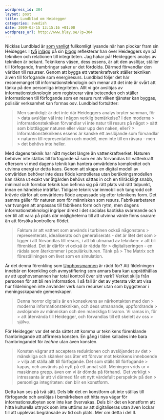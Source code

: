 ```yaml
--- 
wordpress_id: 304 
layout: post
title: Lundblad om Heidegger 
categories: swedish 
date: 2009-03-15 13:15:16 +01:00 
wordpress_url: http://www.blay.se/?p=304 
---
```


Nicklas Lundblad är [som vanligt](http://copyriot.blogspot.com/2005/12/skenmotstndaren-och-skalpellen.html) fullkomligt lysande när han plockar fram sin Heidegger. I [två](http://myothernotes.com/rationalgrounds/?p=98) [inlägg](http://myothernotes.com/rationalgrounds/?p=103) på sin [blogg](http://myothernotes.com/rationalgrounds/) reflekterar han över Heideggers syn på tekniken och relationen till integriteten. Jag hakar på! Heideggers analys av tekniken är bekant. Teknikens väsen, dess essens, är att den avslöjar, ställer till förfogande, frambringar saker ur det fördolda. Därmed förvandlar den världen till resurser. Genom att bygga ett vattenkraftverk ställer tekniken älven till förfogande som energiresurs. Lundblad följer det här resonemanget till informationsteknologin och menar att det inte är svårt att tänka på den personliga integriteten. Allt vi gör avslöjas av informationsteknologin som registrerar våra beteenden och ställer informationen till förfogande som en resurs runt vilken tjänster kan byggas, polisiär verksamhet kan formas osv. Lundblad fortsätter:

> Men samtidigt: är det inte där Heideggers analys bryter samman, för > data avslöjar väl inte i någon verklig bemärkelse? I den moderna > informationstekniken förvandlar vi inte natur till resurs på något > sätt som blottlägger naturen eller visar upp den naken, eller? > Informationsteknikens essens är kanske ett avslöjande som förvandlar > naturen till representation och modell, men inte till en råvara - men > det behövs inte heller.

Med dagens teknik har nått mycket längre än vattenkraftverket. Naturen behöver inte ställas till förfogande så som en älv förvandlas till vattenkraft eftersom vi med dagens teknik kan hantera omvärldens komplexitet och utvinna energi ur detta kaos. Genom att skapa en digital modell av omvärlden behöver inte dess flöde kontrolleras utan beräkningsmodellen kan räkna ut exakt var åtgärden behövs sättas in och en tillräckligt snabb, minimal och formbar teknik kan befinna sig på rätt plats vid rätt tidpunkt, innan en händelse inträffar. Tidigare teknik var immobil och tungrodd och krävde därför att omvärldens flöde anpassade sig efter teknikens form. Det samma gäller för naturen som för människan som resurs. Fabriksarbetaren var tvungen att anpassas till fabrikens form och rytm, men dagens informationsteknologi ingriper direkt i det socialas kaotiska svärmande och ser till att vara på plats där möjligheterna till att utvinna värde finns snarare än att försöka kontrollera flödet.

> Faktum är att vattnet som används i turbinen också någonstans > representerats, idealiserats och generaliserats - det är litet det som > ligger i att förvandlas till resurs, i att bli utmanad av tekniken: > att bli förenklad. Det är därför vi också är rädda för > digitaliseringen - en rädsla som återkommer i populärkulturen. Tänk på > The Matrix och föreställningen om livet som en simulation.

Är det denna förenkling som [Upphovsmannen](http://dn.se/kultur-noje/debatt-essa/min-dikt-ar-min-1.819504) är rädd för? Att fildelningen innebär en förenkling och avmystifiering som annars bara kan upprätthållas av att upphovsmannen har total kontroll över sitt verk? Verket skiljs från personen för att bli ren information. I så fall är det av yttersta vikt att visa hur fildelningen inte använder verk som resurser utan som byggstenar i meningsskapande gemenskaper.

> Denna horror digitalis är en konsekvens av närkontakten med den > moderna informationstekniken, och dess utmanande, uppfordrande > avslöjande av människan och den mänskliga tillvaron. Vi ramas in, för > att återvända till Heidegger, och förvandlas till ett skelett av oss > själva.

För Heidegger var det enda sättet att komma ur teknikens förenklande frambringande att affirmera konsten. En gång i tiden kallades inte bara frambringandet för *techne* utan även konsten.

> Konsten vägrar att acceptera reduktionen och avslöjandet av det > mänskliga och skänker oss åter ett försvar mot teknikens inneboende > vilja att ställa allt till förfogande. Det som ställs till förfogande > kapas, och används på nytt på ett annat sätt. Meningen vrids ur > maskinens grepp. även om vi är dömda på förhand.  Det verkligt > intressanta är att vi därmed får ett nytt värdefullt perspektiv på den > personliga integriteten: den blir en konstform.

Detta kan ses på två sätt. Dels blir det en konstform att inte ställas till förfogande och avslöjas i bemärkelsen att hitta nya vägar för informationsutbyten som inte kan övervakas. Dels blir det en konstform att hitta kulturella uttryck som inte uttöms av att digitaliseras utan även lockar till att upplevas begränsade av tid och plats. Mer om detta i del II. 
